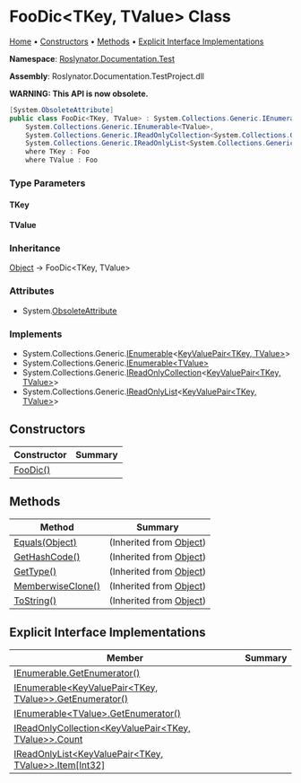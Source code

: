 # FooDic\<TKey, TValue> Class

[Home](../../../../README.md) &#x2022; [Constructors](#constructors) &#x2022; [Methods](#methods) &#x2022; [Explicit Interface Implementations](#explicit-interface-implementations)

**Namespace**: [Roslynator.Documentation.Test](../README.md)

**Assembly**: Roslynator\.Documentation\.TestProject\.dll

**WARNING: This API is now obsolete\.**


```csharp
[System.ObsoleteAttribute]
public class FooDic<TKey, TValue> : System.Collections.Generic.IEnumerable<System.Collections.Generic.KeyValuePair<TKey, TValue>>,
    System.Collections.Generic.IEnumerable<TValue>,
    System.Collections.Generic.IReadOnlyCollection<System.Collections.Generic.KeyValuePair<TKey, TValue>>,
    System.Collections.Generic.IReadOnlyList<System.Collections.Generic.KeyValuePair<TKey, TValue>>
    where TKey : Foo 
    where TValue : Foo
```

### Type Parameters

#### TKey





#### TValue





### Inheritance

[Object](https://docs.microsoft.com/en-us/dotnet/api/system.object) &#x2192; FooDic\<TKey, TValue>

### Attributes

* System\.[ObsoleteAttribute](https://docs.microsoft.com/en-us/dotnet/api/system.obsoleteattribute)

### Implements

* System\.Collections\.Generic\.[IEnumerable](https://docs.microsoft.com/en-us/dotnet/api/system.collections.generic.ienumerable-1)\<[KeyValuePair\<TKey, TValue>](https://docs.microsoft.com/en-us/dotnet/api/system.collections.generic.keyvaluepair-2)>
* System\.Collections\.Generic\.[IEnumerable\<TValue>](https://docs.microsoft.com/en-us/dotnet/api/system.collections.generic.ienumerable-1)
* System\.Collections\.Generic\.[IReadOnlyCollection](https://docs.microsoft.com/en-us/dotnet/api/system.collections.generic.ireadonlycollection-1)\<[KeyValuePair\<TKey, TValue>](https://docs.microsoft.com/en-us/dotnet/api/system.collections.generic.keyvaluepair-2)>
* System\.Collections\.Generic\.[IReadOnlyList](https://docs.microsoft.com/en-us/dotnet/api/system.collections.generic.ireadonlylist-1)\<[KeyValuePair\<TKey, TValue>](https://docs.microsoft.com/en-us/dotnet/api/system.collections.generic.keyvaluepair-2)>

## Constructors

| Constructor | Summary |
| ----------- | ------- |
| [FooDic()](-ctor/README.md) | |

## Methods

| Method | Summary |
| ------ | ------- |
| [Equals(Object)](https://docs.microsoft.com/en-us/dotnet/api/system.object.equals) |  \(Inherited from [Object](https://docs.microsoft.com/en-us/dotnet/api/system.object)\) |
| [GetHashCode()](https://docs.microsoft.com/en-us/dotnet/api/system.object.gethashcode) |  \(Inherited from [Object](https://docs.microsoft.com/en-us/dotnet/api/system.object)\) |
| [GetType()](https://docs.microsoft.com/en-us/dotnet/api/system.object.gettype) |  \(Inherited from [Object](https://docs.microsoft.com/en-us/dotnet/api/system.object)\) |
| [MemberwiseClone()](https://docs.microsoft.com/en-us/dotnet/api/system.object.memberwiseclone) |  \(Inherited from [Object](https://docs.microsoft.com/en-us/dotnet/api/system.object)\) |
| [ToString()](https://docs.microsoft.com/en-us/dotnet/api/system.object.tostring) |  \(Inherited from [Object](https://docs.microsoft.com/en-us/dotnet/api/system.object)\) |

## Explicit Interface Implementations

| Member | Summary |
| ------ | ------- |
| [IEnumerable.GetEnumerator()](System-Collections-IEnumerable-GetEnumerator/README.md) | |
| [IEnumerable\<KeyValuePair\<TKey, TValue>>.GetEnumerator()](System-Collections-Generic-IEnumerable-System-Collections-Generic-KeyValuePair-TKey-TValue---GetEnumerator/README.md) | |
| [IEnumerable\<TValue>.GetEnumerator()](System-Collections-Generic-IEnumerable-TValue--GetEnumerator/README.md) | |
| [IReadOnlyCollection\<KeyValuePair\<TKey, TValue>>.Count](System-Collections-Generic-IReadOnlyCollection-System-Collections-Generic-KeyValuePair-TKey-TValue---Count/README.md) | |
| [IReadOnlyList\<KeyValuePair\<TKey, TValue>>.Item\[Int32\]](System-Collections-Generic-IReadOnlyList-System-Collections-Generic-KeyValuePair-TKey-TValue---Item/README.md) | |

